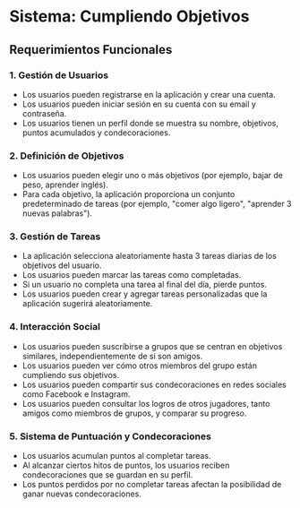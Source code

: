 # Sistema: Cumpliendo Objetivos

## Requerimientos Funcionales

### 1. Gestión de Usuarios

- Los usuarios pueden registrarse en la aplicación y crear una cuenta.
- Los usuarios pueden iniciar sesión en su cuenta con su email y contraseña.
- Los usuarios tienen un perfil donde se muestra su nombre, objetivos, puntos acumulados y condecoraciones.

### 2. Definición de Objetivos

- Los usuarios pueden elegir uno o más objetivos (por ejemplo, bajar de peso, aprender inglés).
- Para cada objetivo, la aplicación proporciona un conjunto predeterminado de tareas (por ejemplo, "comer algo ligero", "aprender 3 nuevas palabras").

### 3. Gestión de Tareas

- La aplicación selecciona aleatoriamente hasta 3 tareas diarias de los objetivos del usuario.
- Los usuarios pueden marcar las tareas como completadas.
- Si un usuario no completa una tarea al final del día, pierde puntos.
- Los usuarios pueden crear y agregar tareas personalizadas que la aplicación sugerirá aleatoriamente.

### 4. Interacción Social

- Los usuarios pueden suscribirse a grupos que se centran en objetivos similares, independientemente de si son amigos.
- Los usuarios pueden ver cómo otros miembros del grupo están cumpliendo sus objetivos.
- Los usuarios pueden compartir sus condecoraciones en redes sociales como Facebook e Instagram.
- Los usuarios pueden consultar los logros de otros jugadores, tanto amigos como miembros de grupos, y comparar su progreso.

### 5. Sistema de Puntuación y Condecoraciones

- Los usuarios acumulan puntos al completar tareas.
- Al alcanzar ciertos hitos de puntos, los usuarios reciben condecoraciones que se guardan en su perfil.
- Los puntos perdidos por no completar tareas afectan la posibilidad de ganar nuevas condecoraciones.

